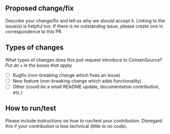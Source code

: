 ## Proposed change/fix

Describe your change/fix and tell us why we should accept it. Linking to the issue(s) is helpful too. If there is no outstanding issue, please create one in correspondence to this PR.

## Types of changes

What types of changes does this pull request introduce to ConsenSource? _Put an `x` in the boxes that apply_

- [ ] Bugfix (non-breaking change which fixes an issue)
- [ ] New feature (non-breaking change which adds functionality)
- [ ] Other (could be a small README update, documentation contribution, etc.)

## How to run/test

Please include instructions on how to run/test your contribution.
Disregard this if your contribution is less technical (little to no code).